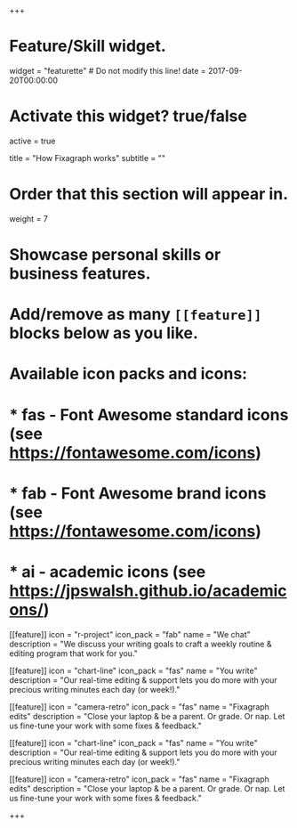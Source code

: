 +++
# Feature/Skill widget.
widget = "featurette"  # Do not modify this line!
date = 2017-09-20T00:00:00

# Activate this widget? true/false
active = true

title = "How Fixagraph works"
subtitle = ""

# Order that this section will appear in.
weight = 7

# Showcase personal skills or business features.
# 
# Add/remove as many `[[feature]]` blocks below as you like.
# 
# Available icon packs and icons:
# * fas - Font Awesome standard icons (see https://fontawesome.com/icons)
# * fab - Font Awesome brand icons (see https://fontawesome.com/icons)
# * ai - academic icons (see https://jpswalsh.github.io/academicons/)

[[feature]]
  icon = "r-project"
  icon_pack = "fab"
  name = "We chat"
  description = "We discuss your writing goals to craft a weekly routine & editing program that work for you."
  
[[feature]]
  icon = "chart-line"
  icon_pack = "fas"
  name = "You write"
  description = "Our real-time editing & support lets you do more with your precious writing minutes each day (or week!)."  
  
[[feature]]
  icon = "camera-retro"
  icon_pack = "fas"
  name = "Fixagraph edits"
  description = "Close your laptop & be a parent. Or grade. Or nap. Let us fine-tune your work with some fixes & feedback."

[[feature]]
  icon = "chart-line"
  icon_pack = "fas"
  name = "You write"
  description = "Our real-time editing & support lets you do more with your precious writing minutes each day (or week!)."  
  
[[feature]]
  icon = "camera-retro"
  icon_pack = "fas"
  name = "Fixagraph edits"
  description = "Close your laptop & be a parent. Or grade. Or nap. Let us fine-tune your work with some fixes & feedback."
  
+++
